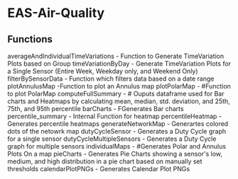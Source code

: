 # EAS-Air-Quality

## Functions 
averageAndIndividualTimeVariations - Function to Generate TimeVariation Plots based on Group
timeVariationByDay - Generate TimeVariation Plots for a Single Sensor (Entire Week, Weekday only, and Weekend Only)
filterBySensorData - Function which filters data based on a date range
plotAnnulusMap -Function to plot an Annulus map
plotPolarMap - #Function to plot PolarMap
computeFullSummary - # Ouputs dataframe used for Bar charts and Heatmaps by calculating mean, median, std. deviation, and 25th, 75th, and 95th percentile
barCharts - FGenerates Bar charts
percentile_summary -  Internal Function for heatmap
percentileHeatmap - Generates percentile heatmaps
generateNetworkMap - Generartes colored dots of the netowrk map
dutyCycleSensor -  Generates a Duty Cycle graph for a single sensor
dutyCycleMultipleSensors -  Generates a Duty Cycle graph for multiple sensors
individualMaps - #Generates Polar and Annulus Plots On a map
pieCharts - Generates Pie Charts showing a sensor's low, medium, and high distribution in a pie chart based on manually set thresholds
calendarPlotPNGs -  Generates Calendar Plot PNGs
